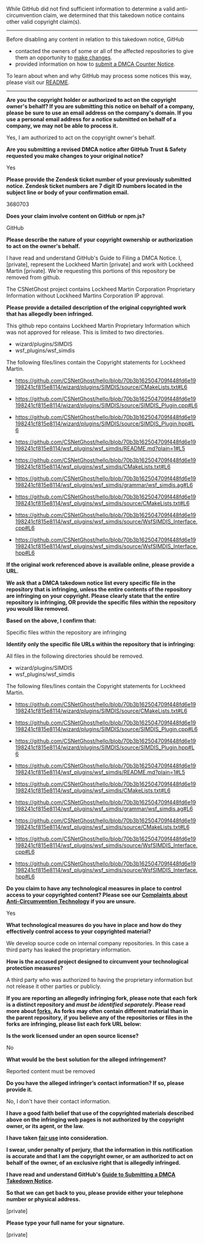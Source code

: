 While GitHub did not find sufficient information to determine a valid anti-circumvention claim, we determined that this takedown notice contains other valid copyright claim(s).

---

Before disabling any content in relation to this takedown notice, GitHub
- contacted the owners of some or all of the affected repositories to give them an opportunity to [make changes](https://docs.github.com/en/github/site-policy/dmca-takedown-policy#a-how-does-this-actually-work).
- provided information on how to [submit a DMCA Counter Notice](https://docs.github.com/en/articles/guide-to-submitting-a-dmca-counter-notice).

To learn about when and why GitHub may process some notices this way, please visit our [README](https://github.com/github/dmca/blob/master/README.md#anatomy-of-a-takedown-notice).

---

**Are you the copyright holder or authorized to act on the copyright owner's behalf? If you are submitting this notice on behalf of a company, please be sure to use an email address on the company's domain. If you use a personal email address for a notice submitted on behalf of a company, we may not be able to process it.**

Yes, I am authorized to act on the copyright owner's behalf.

**Are you submitting a revised DMCA notice after GitHub Trust & Safety requested you make changes to your original notice?**

Yes

**Please provide the Zendesk ticket number of your previously submitted notice. Zendesk ticket numbers are 7 digit ID numbers located in the subject line or body of your confirmation email.**

3680703

**Does your claim involve content on GitHub or npm.js?**

GitHub

**Please describe the nature of your copyright ownership or authorization to act on the owner's behalf.**

I have read and understand GitHub's Guide to Filing a DMCA Notice. I, [private], represent the Lockheed Martin [private] and work with Lockheed Martin [private]. We're requesting this portions of this repository be removed from github.

The CSNetGhost project contains Lockheed Martin Corporation Proprietary Information without Lockheed Martins Corporation IP approval.

**Please provide a detailed description of the original copyrighted work that has allegedly been infringed.**

This github repo contains Lockheed Martin Proprietary Information which was not approved for release. This is limited to two directories.

- wizard/plugins/SIMDIS  
- wsf_plugins/wsf_simdis

The following files/lines contain the Copyright statements for Lockheed Martin.  

- https://github.com/CSNetGhost/hello/blob/70b3b162504709f448fd6e19198241cf815e8114/wizard/plugins/SIMDIS/source/CMakeLists.txt#L6  
- https://github.com/CSNetGhost/hello/blob/70b3b162504709f448fd6e19198241cf815e8114/wizard/plugins/SIMDIS/source/SIMDIS_Plugin.cpp#L6  
- https://github.com/CSNetGhost/hello/blob/70b3b162504709f448fd6e19198241cf815e8114/wizard/plugins/SIMDIS/source/SIMDIS_Plugin.hpp#L6  

- https://github.com/CSNetGhost/hello/blob/70b3b162504709f448fd6e19198241cf815e8114/wsf_plugins/wsf_simdis/README.md?plain=1#L5  
- https://github.com/CSNetGhost/hello/blob/70b3b162504709f448fd6e19198241cf815e8114/wsf_plugins/wsf_simdis/CMakeLists.txt#L6  
- https://github.com/CSNetGhost/hello/blob/70b3b162504709f448fd6e19198241cf815e8114/wsf_plugins/wsf_simdis/grammar/wsf_simdis.ag#L6  
- https://github.com/CSNetGhost/hello/blob/70b3b162504709f448fd6e19198241cf815e8114/wsf_plugins/wsf_simdis/source/CMakeLists.txt#L6  
- https://github.com/CSNetGhost/hello/blob/70b3b162504709f448fd6e19198241cf815e8114/wsf_plugins/wsf_simdis/source/WsfSIMDIS_Interface.cpp#L6  
- https://github.com/CSNetGhost/hello/blob/70b3b162504709f448fd6e19198241cf815e8114/wsf_plugins/wsf_simdis/source/WsfSIMDIS_Interface.hpp#L6  

**If the original work referenced above is available online, please provide a URL.**

**We ask that a DMCA takedown notice list every specific file in the repository that is infringing, unless the entire contents of the repository are infringing on your copyright. Please clearly state that the entire repository is infringing, OR provide the specific files within the repository you would like removed.**

**Based on the above, I confirm that:**

Specific files within the repository are infringing

**Identify only the specific file URLs within the repository that is infringing:**

All files in the following directories should be removed.  
- wizard/plugins/SIMDIS  
- wsf_plugins/wsf_simdis

The following files/lines contain the Copyright statements for Lockheed Martin.

- https://github.com/CSNetGhost/hello/blob/70b3b162504709f448fd6e19198241cf815e8114/wizard/plugins/SIMDIS/source/CMakeLists.txt#L6  
- https://github.com/CSNetGhost/hello/blob/70b3b162504709f448fd6e19198241cf815e8114/wizard/plugins/SIMDIS/source/SIMDIS_Plugin.cpp#L6  
- https://github.com/CSNetGhost/hello/blob/70b3b162504709f448fd6e19198241cf815e8114/wizard/plugins/SIMDIS/source/SIMDIS_Plugin.hpp#L6  

- https://github.com/CSNetGhost/hello/blob/70b3b162504709f448fd6e19198241cf815e8114/wsf_plugins/wsf_simdis/README.md?plain=1#L5  
- https://github.com/CSNetGhost/hello/blob/70b3b162504709f448fd6e19198241cf815e8114/wsf_plugins/wsf_simdis/CMakeLists.txt#L6  
- https://github.com/CSNetGhost/hello/blob/70b3b162504709f448fd6e19198241cf815e8114/wsf_plugins/wsf_simdis/grammar/wsf_simdis.ag#L6  
- https://github.com/CSNetGhost/hello/blob/70b3b162504709f448fd6e19198241cf815e8114/wsf_plugins/wsf_simdis/source/CMakeLists.txt#L6  
- https://github.com/CSNetGhost/hello/blob/70b3b162504709f448fd6e19198241cf815e8114/wsf_plugins/wsf_simdis/source/WsfSIMDIS_Interface.cpp#L6  
- https://github.com/CSNetGhost/hello/blob/70b3b162504709f448fd6e19198241cf815e8114/wsf_plugins/wsf_simdis/source/WsfSIMDIS_Interface.hpp#L6

**Do you claim to have any technological measures in place to control access to your copyrighted content? Please see our <a href="https://docs.github.com/articles/guide-to-submitting-a-dmca-takedown-notice#complaints-about-anti-circumvention-technology">Complaints about Anti-Circumvention Technology</a> if you are unsure.**

Yes

**What technological measures do you have in place and how do they effectively control access to your copyrighted material?**

We develop source code on internal company repositories. In this case a third party has leaked the proprietary information.

**How is the accused project designed to circumvent your technological protection measures?**

A third party who was authorized to having the proprietary information but not release it other parties or publicly.

**If you are reporting an allegedly infringing fork, please note that each fork is a distinct repository and <i>must be identified separately</i>. Please read more about <a href="https://docs.github.com/articles/dmca-takedown-policy#b-what-about-forks-or-whats-a-fork">forks.</a> As forks may often contain different material than in the parent repository, if you believe any of the repositories or files in the forks are infringing, please list each fork URL below:**

**Is the work licensed under an open source license?**

No

**What would be the best solution for the alleged infringement?**

Reported content must be removed

**Do you have the alleged infringer’s contact information? If so, please provide it.**

No, I don't have their contact information.

**I have a good faith belief that use of the copyrighted materials described above on the infringing web pages is not authorized by the copyright owner, or its agent, or the law.**

**I have taken <a href="https://www.lumendatabase.org/topics/22">fair use</a> into consideration.**

**I swear, under penalty of perjury, that the information in this notification is accurate and that I am the copyright owner, or am authorized to act on behalf of the owner, of an exclusive right that is allegedly infringed.**

**I have read and understand GitHub's <a href="https://docs.github.com/articles/guide-to-submitting-a-dmca-takedown-notice/">Guide to Submitting a DMCA Takedown Notice</a>.**

**So that we can get back to you, please provide either your telephone number or physical address.**

[private]

**Please type your full name for your signature.**

[private]

